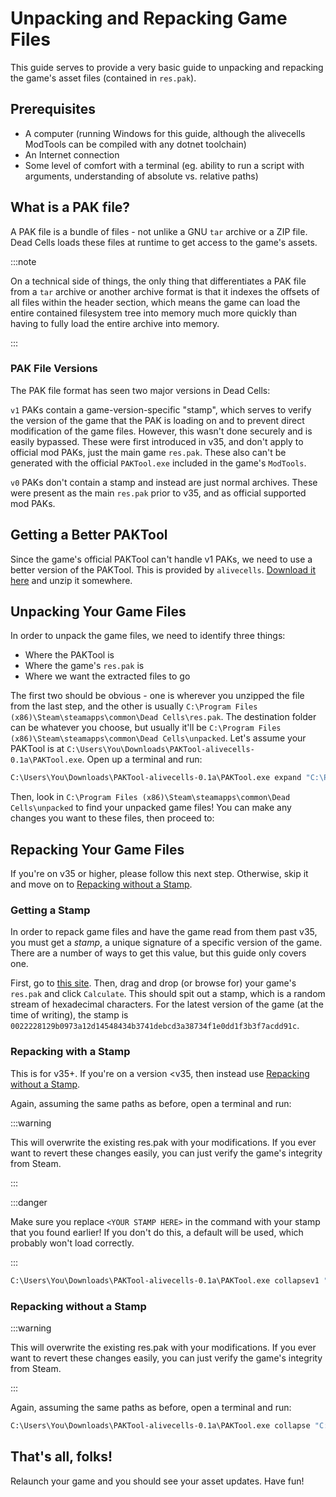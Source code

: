 # Unpacking and Repacking Game Files

This guide serves to provide a very basic guide to unpacking and repacking the game's asset files (contained in `res.pak`).

## Prerequisites

- A computer (running Windows for this guide, although the alivecells ModTools can be compiled with any dotnet toolchain)
- An Internet connection
- Some level of comfort with a terminal (eg. ability to run a script with arguments, understanding of absolute vs. relative paths)

## What is a PAK file?

A PAK file is a bundle of files - not unlike a GNU `tar` archive or a ZIP file. Dead Cells loads these files at runtime to get access to the game's assets.

:::note

On a technical side of things, the only thing that differentiates a PAK file from a `tar` archive or another archive format is that it indexes the offsets of all files within the header section, which means the game can load the entire contained filesystem tree into memory much more quickly than having to fully load the entire archive into memory.

:::

### PAK File Versions

The PAK file format has seen two major versions in Dead Cells:

`v1` PAKs contain a game-version-specific "stamp", which serves to verify the version of the game that the PAK is loading on and to prevent direct modification of the game files. However, this wasn't done securely and is easily bypassed. These were first introduced in v35, and don't apply to official mod PAKs, just the main game `res.pak`. These also can't be generated with the official `PAKTool.exe` included in the game's `ModTools`.

`v0` PAKs don't contain a stamp and instead are just normal archives. These were present as the main `res.pak` prior to v35, and as official supported mod PAKs.

## Getting a Better PAKTool

Since the game's official PAKTool can't handle v1 PAKs, we need to use a better version of the PAKTool. This is provided by `alivecells`. [Download it here](https://github.com/N3rdL0rd/alivecells/releases/tag/paktool-v0.1a) and unzip it somewhere.

## Unpacking Your Game Files

In order to unpack the game files, we need to identify three things:

- Where the PAKTool is
- Where the game's `res.pak` is
- Where we want the extracted files to go

The first two should be obvious - one is wherever you unzipped the file from the last step, and the other is usually `C:\Program Files (x86)\Steam\steamapps\common\Dead Cells\res.pak`. The destination folder can be whatever you choose, but usually it'll be `C:\Program Files (x86)\Steam\steamapps\common\Dead Cells\unpacked`. Let's assume your PAKTool is at `C:\Users\You\Downloads\PAKTool-alivecells-0.1a\PAKTool.exe`. Open up a terminal and run:

```cmd
C:\Users\You\Downloads\PAKTool-alivecells-0.1a\PAKTool.exe expand "C:\Program Files (x86)\Steam\steamapps\common\Dead Cells\unpacked" "C:\Program Files (x86)\Steam\steamapps\common\Dead Cells\res.pak"
```

Then, look in `C:\Program Files (x86)\Steam\steamapps\common\Dead Cells\unpacked` to find your unpacked game files! You can make any changes you want to these files, then proceed to:

## Repacking Your Game Files

If you're on v35 or higher, please follow this next step. Otherwise, skip it and move on to [Repacking without a Stamp](#repacking-without-a-stamp).

### Getting a Stamp

In order to repack game files and have the game read from them past v35, you must get a *stamp*, a unique signature of a specific version of the game. There are a number of ways to get this value, but this guide only covers one.

First, go to [this site](https://n3rdl0rd.github.io/alivecells/stamptool/). Then, drag and drop (or browse for) your game's `res.pak` and click `Calculate`. This should spit out a stamp, which is a random stream of hexadecimal characters. For the latest version of the game (at the time of writing), the stamp is `0022228129b0973a12d14548434b3741debcd3a38734f1e0dd1f3b3f7acdd91c`.

### Repacking with a Stamp

This is for v35+. If you're on a version &lt;v35, then instead use [Repacking without a Stamp](#repacking-without-a-stamp).

Again, assuming the same paths as before, open a terminal and run:

:::warning

This will overwrite the existing res.pak with your modifications. If you ever want to revert these changes easily, you can just verify the game's integrity from Steam.

:::

:::danger

Make sure you replace `<YOUR STAMP HERE>` in the command with your stamp that you found earlier! If you don't do this, a default will be used, which probably won't load correctly.

:::

```cmd
C:\Users\You\Downloads\PAKTool-alivecells-0.1a\PAKTool.exe collapsev1 "C:\Program Files (x86)\Steam\steamapps\common\Dead Cells\unpacked" "C:\Program Files (x86)\Steam\steamapps\common\Dead Cells\res.pak" -s <YOUR STAMP HERE>
```

### Repacking without a Stamp

:::warning

This will overwrite the existing res.pak with your modifications. If you ever want to revert these changes easily, you can just verify the game's integrity from Steam.

:::

Again, assuming the same paths as before, open a terminal and run:

```cmd
C:\Users\You\Downloads\PAKTool-alivecells-0.1a\PAKTool.exe collapse "C:\Program Files (x86)\Steam\steamapps\common\Dead Cells\unpacked" "C:\Program Files (x86)\Steam\steamapps\common\Dead Cells\res.pak"
```

## That's all, folks!

Relaunch your game and you should see your asset updates. Have fun!